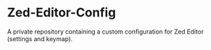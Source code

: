 # Zed-Editor-Config
A private repository containing a custom configuration for Zed Editor (settings and keymap). 
